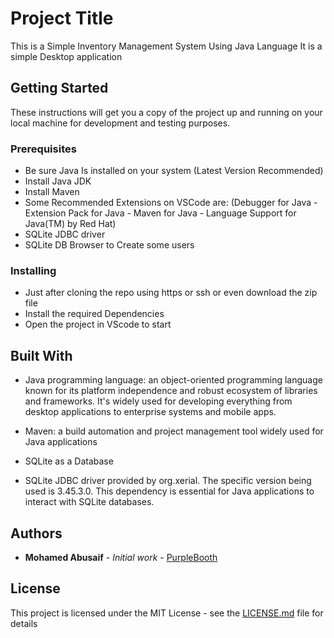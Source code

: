 # Project Title

This is a Simple Inventory Management System Using Java Language
It is a simple Desktop application

## Getting Started

These instructions will get you a copy of the project up and running on your local machine for development and testing purposes.

### Prerequisites

- Be sure Java Is installed on your system (Latest Version Recommended)
- Install Java JDK
- Install Maven
- Some Recommended Extensions on VSCode are: (Debugger for Java - Extension Pack for Java - Maven for Java - Language Support for Java(TM) by Red Hat)
- SQLite JDBC driver
- SQLite DB Browser to Create some users

### Installing

- Just after cloning the repo using https or ssh or even download the zip file
- Install the required Dependencies
- Open the project in VScode to start

## Built With

- Java programming language: an object-oriented programming language known for its platform independence and robust ecosystem of libraries and frameworks.
  It's widely used for developing everything from desktop applications to enterprise systems and mobile apps.

- Maven: a build automation and project management tool widely used for Java applications

- SQLite as a Database

- SQLite JDBC driver provided by org.xerial.
  The specific version being used is 3.45.3.0.
  This dependency is essential for Java applications to interact with SQLite databases.

## Authors

- **Mohamed Abusaif** - _Initial work_ - [PurpleBooth](https://github.com/Mohamed-Abusaif)

## License

This project is licensed under the MIT License - see the [LICENSE.md](LICENSE.md) file for details

